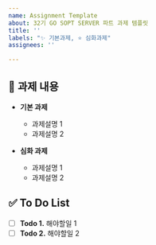```yaml
---
name: Assignment Template
about: 32기 GO SOPT SERVER 파트 과제 템플릿
title: ''
labels: "✨ 기본과제, ⭐ 심화과제"
assignees: ''

---
```


## 📝 과제 내용

- **기본 과제**
  - 과제설명 1
  - 과제설명 2

- **심화 과제**
  - 과제설명 1
  - 과제설명 2


## ✅ To Do List
- [ ] **Todo 1.** 해야할일 1 
- [ ] **Todo 2.** 해야할일 2

